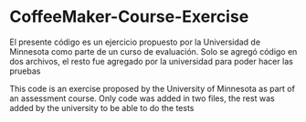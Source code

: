 # CoffeeMaker-Course-Exercise
El presente código es un ejercicio propuesto por la Universidad de Minnesota como parte de un curso de evaluación. 
Solo se agregó código en dos archivos, el resto fue agregado por la universidad para poder hacer las pruebas

This code is an exercise proposed by the University of Minnesota as part of an assessment course.
Only code was added in two files, the rest was added by the university to be able to do the tests
